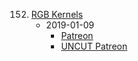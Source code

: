 152. [RGB Kernels](https://linuxgamecast.com/2019/01/lwdw-152-rgb-kernels/)
     * 2019-01-09
        * [Patreon](https://www.patreon.com/posts/linux-weekly-152-23873752)
        * [UNCUT Patreon](https://www.patreon.com/posts/uncut-lwdw-23873678)
